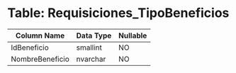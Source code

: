 # Table: Requisiciones_TipoBeneficios

| Column Name | Data Type | Nullable |
|-------------|-----------|----------|
| IdBeneficio | smallint | NO |
| NombreBeneficio | nvarchar | NO |
